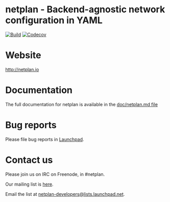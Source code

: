 # netplan - Backend-agnostic network configuration in YAML

[![Build](https://github.com/canonical/netplan/workflows/Build/badge.svg?branch=master)](https://github.com/canonical/netplan/actions?query=branch%3Amaster+workflow%3ABuild)
[![Codecov](https://codecov.io/gh/canonical/netplan/branch/master/graph/badge.svg)](https://codecov.io/gh/canonical/netplan)


# Website

http://netplan.io

# Documentation

The full documentation for netplan is available in the [doc/netplan.md file](../master/doc/netplan.md)

# Bug reports

Please file bug reports in [Launchpad](https://bugs.launchpad.net/netplan/+filebug).

# Contact us

Please join us on IRC on Freenode, in #netplan.

Our mailing list is [here](https://lists.launchpad.net/netplan-developers/).

Email the list at [netplan-developers@lists.launchpad.net](mailto:netplan-developers@lists.launchpad.net).

